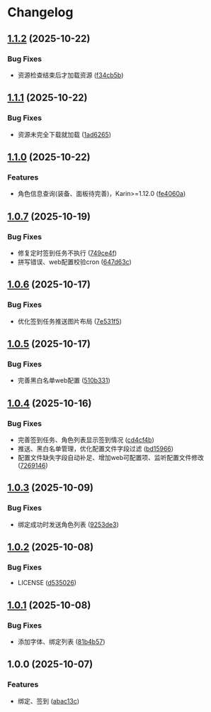 # Changelog

## [1.1.2](https://github.com/babanbang/karin-plugin-yysls/compare/v1.1.1...v1.1.2) (2025-10-22)


### Bug Fixes

* 资源检查结束后才加载资源 ([f34cb5b](https://github.com/babanbang/karin-plugin-yysls/commit/f34cb5be0ac599c4546b4e4b60baab2bcf61b0c3))

## [1.1.1](https://github.com/babanbang/karin-plugin-yysls/compare/v1.1.0...v1.1.1) (2025-10-22)


### Bug Fixes

* 资源未完全下载就加载 ([1ad6265](https://github.com/babanbang/karin-plugin-yysls/commit/1ad62659c6805fe02ddc236d45f8358685e8d5be))

## [1.1.0](https://github.com/babanbang/karin-plugin-yysls/compare/v1.0.7...v1.1.0) (2025-10-22)


### Features

* 角色信息查询(装备、面板待完善)，Karin&gt;=1.12.0 ([fe4060a](https://github.com/babanbang/karin-plugin-yysls/commit/fe4060a7f966dc720ec90c6556389ebb5ca7d28f))

## [1.0.7](https://github.com/babanbang/karin-plugin-yysls/compare/v1.0.6...v1.0.7) (2025-10-19)


### Bug Fixes

* 修复定时签到任务不执行 ([749ce4f](https://github.com/babanbang/karin-plugin-yysls/commit/749ce4ffd4e197ec5e7ae9584d6158284bd12c6d))
* 拼写错误、web配置校验cron ([647d63c](https://github.com/babanbang/karin-plugin-yysls/commit/647d63c6ac61512fcc0c4227b4ab4190a5d029c9))

## [1.0.6](https://github.com/babanbang/karin-plugin-yysls/compare/v1.0.5...v1.0.6) (2025-10-17)


### Bug Fixes

* 优化签到任务推送图片布局 ([7e531f5](https://github.com/babanbang/karin-plugin-yysls/commit/7e531f58dade99bd8444ffffd1bf106c6d218ff8))

## [1.0.5](https://github.com/babanbang/karin-plugin-yysls/compare/v1.0.4...v1.0.5) (2025-10-17)


### Bug Fixes

* 完善黑白名单web配置 ([510b331](https://github.com/babanbang/karin-plugin-yysls/commit/510b331a8befa9a020864800975425e38081df4d))

## [1.0.4](https://github.com/babanbang/karin-plugin-yysls/compare/v1.0.3...v1.0.4) (2025-10-16)


### Bug Fixes

* 完善签到任务、角色列表显示签到情况 ([cd4cf4b](https://github.com/babanbang/karin-plugin-yysls/commit/cd4cf4b1aff0466a51d2ff83cf5563083bd2c93b))
* 推送、黑白名单管理，优化配置文件字段过滤 ([bd15966](https://github.com/babanbang/karin-plugin-yysls/commit/bd1596634b0aa66369dcbe4fde34c574090b4b01))
* 配置文件缺失字段自动补足、增加web可配置项、监听配置文件修改 ([7269146](https://github.com/babanbang/karin-plugin-yysls/commit/7269146d7638583ab3d24316b96780927c1c8a27))

## [1.0.3](https://github.com/babanbang/karin-plugin-yysls/compare/v1.0.2...v1.0.3) (2025-10-09)


### Bug Fixes

* 绑定成功时发送角色列表 ([9253de3](https://github.com/babanbang/karin-plugin-yysls/commit/9253de37364b7c570a4890d6154a1e141de1590a))

## [1.0.2](https://github.com/babanbang/karin-plugin-yysls/compare/v1.0.1...v1.0.2) (2025-10-08)


### Bug Fixes

* LICENSE ([d535026](https://github.com/babanbang/karin-plugin-yysls/commit/d535026fff1b0ee10020c88d64d0c368e584b48e))

## [1.0.1](https://github.com/babanbang/karin-plugin-yysls/compare/v1.0.0...v1.0.1) (2025-10-08)


### Bug Fixes

* 添加字体、绑定列表 ([81b4b57](https://github.com/babanbang/karin-plugin-yysls/commit/81b4b57b7ffa8271e128cb8752375ea3a2dded14))

## 1.0.0 (2025-10-07)


### Features

* 绑定、签到 ([abac13c](https://github.com/babanbang/karin-plugin-yysls/commit/abac13c8e84d3e9f1977d425788b464c102a1775))
